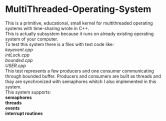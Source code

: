 # MultiThreaded-Operating-System
This is a primitive, educational, small kernel for multithreaded operating systems with time-sharing wrote in C++. <br>
This is actually subsystem because it runs on already existing operating system of your computer. <br>
To test this system there is a files with test code like: <br>
  *keyevent.cpp* <br>
  *intLock.cpp* <br>
  *bounded.cpp* <br>
  *USER.cpp* <br>
  This test represents a few producers and one consumer communicating through bounded buffer. Producers and consumers are built as threads and thay are synchronized with semaphores whitch I also implemented in this system. <br>
  This system supports:<br>
  **semaphores** <br>
  **threads** <br>
  **events** <br>
  **interrupt routines** <br>
